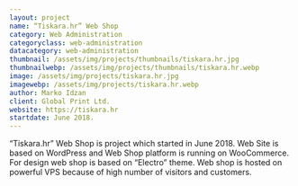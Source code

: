 ```yaml
---
layout: project
name: “Tiskara.hr” Web Shop
category: Web Administration
categoryclass: web-administration
datacategory: web-administration
thumbnail: /assets/img/projects/thumbnails/tiskara.hr.jpg
thumbnailwebp: /assets/img/projects/thumbnails/tiskara.hr.webp
image: /assets/img/projects/tiskara.hr.jpg
imagewebp: /assets/img/projects/tiskara.hr.webp
author: Marko Idzan
client: Global Print Ltd.
website: https://tiskara.hr
startdate: June 2018.
---
```

“Tiskara.hr” Web Shop is project which started in June 2018. Web Site is based on WordPress and Web Shop platform is running on WooCommerce. For design web shop is based on “Electro” theme. Web shop is hosted on powerful VPS because of high number of visitors and customers.
